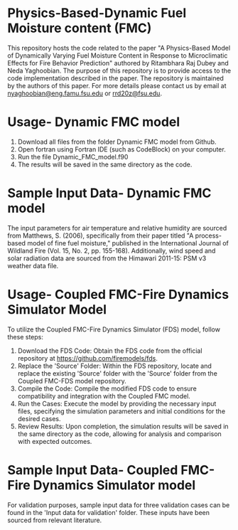 # Physics-Based-Dynamic Fuel Moisture content (FMC)
This repository hosts the code related to the paper "A Physics-Based Model of Dynamically Varying Fuel Moisture Content in Response to Microclimatic Effects for Fire Behavior Prediction" authored by Ritambhara Raj Dubey and Neda Yaghoobian. The purpose of this repository is to provide access to the code implementation described in the paper. The repository is maintained by the authors of this paper. For more details please contact us by email at nyaghoobian@eng.famu.fsu.edu or rrd20z@fsu.edu.

# Usage- Dynamic FMC model
1. Download all files from the folder Dynamic FMC model from Github.
2. Open fortran using Fortran IDE (such as CodeBlock) on your computer.
3. Run the file Dynamic_FMC_model.f90
4. The results will be saved in the same directory as the code.

# Sample Input Data- Dynamic FMC model
The input parameters for air temperature and relative humidity are sourced from Matthews, S. (2006), specifically from their paper titled "A process-based model of fine fuel moisture," published in the International Journal of Wildland Fire (Vol. 15, No. 2, pp. 155-168). Additionally, wind speed and solar radiation data are sourced from the Himawari 2011-15: PSM v3 weather data file.

# Usage- Coupled FMC-Fire Dynamics Simulator Model

To utilize the Coupled FMC-Fire Dynamics Simulator (FDS) model, follow these steps:

1. Download the FDS Code: Obtain the FDS code from the official repository at https://github.com/firemodels/fds.
2. Replace the 'Source' Folder: Within the FDS repository, locate and replace the existing 'Source' folder with the 'Source' folder from the Coupled FMC-FDS model repository.
3. Compile the Code: Compile the modified FDS code to ensure compatibility and integration with the Coupled FMC model.
4. Run the Cases: Execute the model by providing the necessary input files, specifying the simulation parameters and initial conditions for the desired cases.
5. Review Results: Upon completion, the simulation results will be saved in the same directory as the code, allowing for analysis and comparison with expected outcomes.
   
# Sample Input Data- Coupled FMC-Fire Dynamics Simulator model
For validation purposes, sample input data for three validation cases can be found in the 'Input data for validation' folder. These inputs have been sourced from relevant literature.
